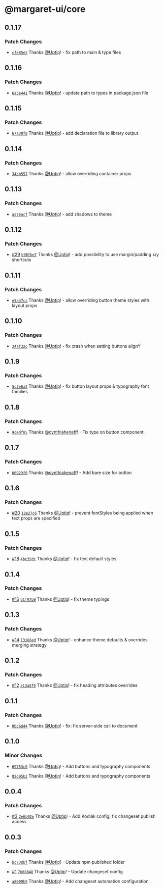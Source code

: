 # @margaret-ui/core

## 0.1.17

### Patch Changes

- [`cfe85e5`](https://github.com/margaret-ui/core/commit/cfe85e519a4742f2271b6b09b0309d31d806951c) Thanks [@Uptip](https://github.com/Uptip)! - fix path to main & type files

## 0.1.16

### Patch Changes

- [`6a3e441`](https://github.com/margaret-ui/core/commit/6a3e441b57e95615e066c42cbaead8db1af6f8f4) Thanks [@Uptip](https://github.com/Uptip)! - update path to types in package.json file

## 0.1.15

### Patch Changes

- [`67a30f0`](https://github.com/margaret-ui/core/commit/67a30f04ce2f60b289f43a5b63dde0b3a06878b7) Thanks [@Uptip](https://github.com/Uptip)! - add declaration file to library output

## 0.1.14

### Patch Changes

- [`34cb557`](https://github.com/margaret-ui/core/commit/34cb5570de175a76c49a450f8b1883d04100f856) Thanks [@Uptip](https://github.com/Uptip)! - allow overriding container props

## 0.1.13

### Patch Changes

- [`aa76acf`](https://github.com/margaret-ui/core/commit/aa76acf5d9e66e92642161e8a254fc9f83bd35e9) Thanks [@Uptip](https://github.com/Uptip)! - add shadows to theme

## 0.1.12

### Patch Changes

- [#29](https://github.com/margaret-ui/core/pull/29) [`b98fbe7`](https://github.com/margaret-ui/core/commit/b98fbe754f9879fe26fb95b7826f8b343e103ef3) Thanks [@Uptip](https://github.com/Uptip)! - add possibility to use margin/padding x/y shortcuts

## 0.1.11

### Patch Changes

- [`e5a47ca`](https://github.com/margaret-ui/core/commit/e5a47ca872fe3f7a976a62a8c32d7f9304874199) Thanks [@Uptip](https://github.com/Uptip)! - allow overriding button theme styles with layout props

## 0.1.10

### Patch Changes

- [`34af32c`](https://github.com/margaret-ui/core/commit/34af32c60b43610bfbca848e2a28fd233d234747) Thanks [@Uptip](https://github.com/Uptip)! - fix crash when setting buttons alignY

## 0.1.9

### Patch Changes

- [`5c7e6a2`](https://github.com/margaret-ui/core/commit/5c7e6a29f00314b185f1a2e45439c6205843fa19) Thanks [@Uptip](https://github.com/Uptip)! - fix button layout props & typography font families

## 0.1.8

### Patch Changes

- [`9cedf85`](https://github.com/margaret-ui/core/commit/9cedf853c87cc44bbbd0a561030f86f662937094) Thanks [@cynthiahenaff](https://github.com/cynthiahenaff)! - Fix type on button component

## 0.1.7

### Patch Changes

- [`66923f0`](https://github.com/margaret-ui/core/commit/66923f06fcc185f8b7f783d29455b4aaef8aa87f) Thanks [@cynthiahenaff](https://github.com/cynthiahenaff)! - Add bare size for button

## 0.1.6

### Patch Changes

- [#20](https://github.com/margaret-ui/core/pull/20) [`12e27c6`](https://github.com/margaret-ui/core/commit/12e27c6d2c6abcb74a4329b99b76c3e0f8e97dd5) Thanks [@Uptip](https://github.com/Uptip)! - prevent fontStyles being applied when text props are specified

## 0.1.5

### Patch Changes

- [#18](https://github.com/margaret-ui/core/pull/18) [`4bc35dc`](https://github.com/margaret-ui/core/commit/4bc35dc1425814372db628971d1c2a5542336052) Thanks [@Uptip](https://github.com/Uptip)! - fix text default styles

## 0.1.4

### Patch Changes

- [#16](https://github.com/margaret-ui/core/pull/16) [`b1f97b0`](https://github.com/margaret-ui/core/commit/b1f97b09c519fe2df80cf3de4ee9f924aac1758e) Thanks [@Uptip](https://github.com/Uptip)! - fix theme typings

## 0.1.3

### Patch Changes

- [#14](https://github.com/margaret-ui/core/pull/14) [`13186ed`](https://github.com/margaret-ui/core/commit/13186edefc75ccd0d1c8ddec419c139277a4d1d9) Thanks [@Uptip](https://github.com/Uptip)! - enhance theme defaults & overrides merging strategy

## 0.1.2

### Patch Changes

- [#12](https://github.com/margaret-ui/core/pull/12) [`a13a8f9`](https://github.com/margaret-ui/core/commit/a13a8f93b6909b6b51497579b218ff4a4c6f87b5) Thanks [@Uptip](https://github.com/Uptip)! - fix heading attributes overrides

## 0.1.1

### Patch Changes

- [`0bc6d44`](https://github.com/margaret-ui/core/commit/0bc6d441eae3a2c16dd1e0209b7b000c363190fe) Thanks [@Uptip](https://github.com/Uptip)! - fix: fix server-side call to document

## 0.1.0

### Minor Changes

- [`69753c0`](https://github.com/margaret-ui/core/commit/69753c021137c04f02432e3e3c1ee2260c7cb2c2) Thanks [@Uptip](https://github.com/Uptip)! - Add buttons and typography components

* [`02d95b2`](https://github.com/margaret-ui/core/commit/02d95b292559ae669f30f206c28327ebade2ced4) Thanks [@Uptip](https://github.com/Uptip)! - Add buttons and typography components

## 0.0.4

### Patch Changes

- [#3](https://github.com/margaret-ui/core/pull/3) [`2e6b92e`](https://github.com/margaret-ui/core/commit/2e6b92e9bbac2e83b459fc0257ac9de14b205c2f) Thanks [@Uptip](https://github.com/Uptip)! - Add Kodiak config; fix changeset publish access

## 0.0.3

### Patch Changes

- [`bc73dbf`](https://github.com/margaret-ui/core/commit/bc73dbfc4434ee49a25cb2a0f2223b189d539f65) Thanks [@Uptip](https://github.com/Uptip)! - Update npm published folder

* [#1](https://github.com/margaret-ui/core/pull/1) [`76d8848`](https://github.com/margaret-ui/core/commit/76d88487c45dd7ebd0428074e3ce4d14ab387f02) Thanks [@Uptip](https://github.com/Uptip)! - Update changeset config

- [`a8009b9`](https://github.com/margaret-ui/core/commit/a8009b9464be000b47877d624d0a02beaf82210f) Thanks [@Uptip](https://github.com/Uptip)! - Add changeset automation configuration

